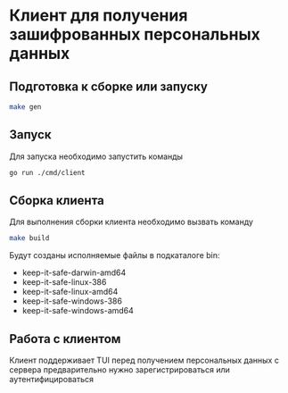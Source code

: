 # Клиент для получения зашифрованных персональных данных

## Подготовка к сборке или запуску

```bash
make gen
```

## Запуск

Для запуска необходимо запустить команды

```bash
go run ./cmd/client
```

## Сборка клиента

Для выполнения сборки клиента необходимо вызвать команду

```bash
make build
```

Будут созданы исполняемые файлы в подкаталоге bin:

- keep-it-safe-darwin-amd64
- keep-it-safe-linux-386
- keep-it-safe-linux-amd64
- keep-it-safe-windows-386
- keep-it-safe-windows-amd64

## Работа с клиентом

Клиент поддерживает TUI перед получением персональных данных с сервера предварительно нужно зарегистрироваться или аутентифицироваться
